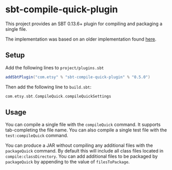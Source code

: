 # sbt-compile-quick-plugin

This project provides an SBT 0.13.6+ plugin for compiling and packaging
a single file.

The implementation was based on an older implementation found
[here](https://github.com/sbt/sbt/issues/240).

## Setup

Add the following lines to `project/plugins.sbt`

```scala
addSbtPlugin("com.etsy" % "sbt-compile-quick-plugin" % "0.5.0")
```

Then add the following line to `build.sbt`:

```scala
com.etsy.sbt.CompileQuick.compileQuickSettings
```

## Usage

You can compile a single file with the `compileQuick` command.  It
supports tab-completing the file name.  You can also compile a single
test file with the `test:compileQuick` command.

You can produce a JAR without compiling any additional files with the
`packageQuick` command.  By default this will include all class files
located in `compile:classDirectory`.  You can add additional files to
be packaged by `packageQuick` by appending to the value of
`filesToPackage`.
